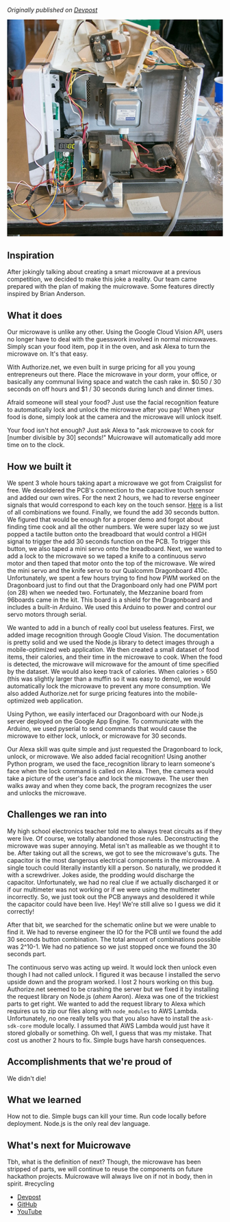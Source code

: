 *Originally published on [Devpost](https://devpost.com/software/muicrowave)*

![](/build/projects/muicrowave.jpg)

## Inspiration
After jokingly talking about creating a smart microwave at a previous competition, we decided to make this joke a reality. Our team came prepared with the plan of making the muicrowave. Some features directly inspired by Brian Anderson.

## What it does
Our microwave is unlike any other. Using the Google Cloud Vision API, users no longer have to deal with the guesswork involved in normal microwaves. Simply scan your food item, pop it in the oven, and ask Alexa to turn the microwave on. It's that easy.

With Authorize.net, we even built in surge pricing for all you young entrepreneurs out there. Place the microwave in your dorm, your office, or basically any communal living space and watch the cash rake in. $0.50 / 30 seconds on off hours and $1 / 30 seconds during lunch and dinner times. 

Afraid someone will steal your food? Just use the facial recognition feature to automatically lock and unlock the microwave after you pay! When your food is done, simply look at the camera and the microwave will unlock itself.

Your food isn't hot enough? Just ask Alexa to "ask microwave to cook for [number divisible by 30] seconds!" Muicrowave will automatically add more time on to the clock.

## How we built it
We spent 3 whole hours taking apart a microwave we got from Craigslist for free. We desoldered the PCB's connection to the capacitive touch sensor and added our own wires. For the next 2 hours, we had to reverse engineer signals that would correspond to each key on the touch sensor. [Here](https://scontent-sjc3-1.xx.fbcdn.net/v/t1.15752-9/51286692_626817584435248_5275851093836824576_n.jpg?_nc_cat=104&_nc_ht=scontent-sjc3-1.xx&oh=8d17574f99283b7d8ab3b88e69bfada9&oe=5CF196DD) is a list of all combinations we found. Finally, we found the add 30 seconds button. We figured that would be enough for a proper demo and forgot about finding time cook and all the other numbers. We were super lazy so we just popped a tactile button onto the breadboard that would control a HIGH signal to trigger the add 30 seconds function on the PCB. To trigger this button, we also taped a mini servo onto the breadboard. Next, we wanted to add a lock to the microwave so we taped a knife to a continuous servo motor and then taped that motor onto the top of the microwave. We wired the mini servo and the knife servo to our Qualcomm Dragonboard 410c. Unfortunately, we spent a few hours trying to find how PWM worked on the Dragonboard just to find out that the Dragonboard only had one PWM port (on 28) when we needed two. Fortunately, the Mezzanine board from 96boards came in the kit. This board is a shield for the Dragonboard and includes a built-in Arduino. We used this Arduino to power and control our servo motors through serial.

We wanted to add in a bunch of really cool but useless features. First, we added image recognition through Google Cloud Vision. The documentation is pretty solid and we used the Node.js library to detect images through a mobile-optimized web application. We then created a small dataset of food items, their calories, and their time in the microwave to cook. When the food is detected, the microwave will microwave for the amount of time specified by the dataset. We would also keep track of calories. When calories > 650 (this was slightly larger than a muffin so it was easy to demo), we would automatically lock the microwave to prevent any more consumption. We also added Authorize.net for surge pricing features into the mobile-optimized web application.

Using Python, we easily interfaced our Dragonboard with our Node.js server deployed on the Google App Engine. To communicate with the Arduino, we used pyserial to send commands that would cause the microwave to either lock, unlock, or microwave for 30 seconds.

Our Alexa skill was quite simple and just requested the Dragonboard to lock, unlock, or microwave. We also added facial recognition! Using another Python program, we used the face_recognition library to learn someone's face when the lock command is called on Alexa. Then, the camera would take a picture of the user's face and lock the microwave. The user then walks away and when they come back, the program recognizes the user and unlocks the microwave.

## Challenges we ran into
My high school electronics teacher told me to always treat circuits as if they were live. Of course, we totally abandoned those rules. Deconstructing the microwave was super annoying. Metal isn't as malleable as we thought it to be. After taking out all the screws, we got to see the microwave's guts. The capacitor is the most dangerous electrical components in the microwave. A single touch could literally instantly kill a person. So naturally, we prodded it with a screwdriver. Jokes aside, the prodding would discharge the capacitor. Unfortunately, we had no real clue if we actually discharged it or if our multimeter was not working or if we were using the multimeter incorrectly. So, we just took out the PCB anyways and desoldered it while the capacitor could have been live. Hey! We're still alive so I guess we did it correctly!

After that bit, we searched for the schematic online but we were unable to find it. We had to reverse engineer the IO for the PCB until we found the add 30 seconds button combination. The total amount of combinations possible was 2^10-1. We had no patience so we just stopped once we found the 30 seconds part.

The continuous servo was acting up weird. It would lock then unlock even though I had not called unlock. I figured it was because I installed the servo upside down and the program worked. I lost 2 hours working on this bug. Authorize.net seemed to be crashing the server but we fixed it by installing the request library on Node.js (*ahem* Aaron). Alexa was one of the trickiest parts to get right. We wanted to add the request library to Alexa which requires us to zip our files along with `node_modules` to AWS Lambda. Unfortunately, no one really tells you that you also have to install the `ask-sdk-core` module locally. I assumed that AWS Lambda would just have it stored globally or something. Oh well, I guess that was my mistake. That cost us another 2 hours to fix. Simple bugs have harsh consequences. 

## Accomplishments that we're proud of
We didn't die!

## What we learned
How not to die. Simple bugs can kill your time. Run code locally before deployment. Node.js is the only real dev language.

## What's next for Muicrowave
Tbh, what is the definition of next? Though, the microwave has been stripped of parts, we will continue to reuse the components on future hackathon projects. Muicrowave will always live on if not in body, then in spirit. #recycling

* [Devpost](https://devpost.com/software/muicrowave)  
* [GitHub](https://github.com/aaronkh/muicrowave-frontend)
* [YouTube](https://www.youtube.com/watch?v=FyAfWWDDA9Q)